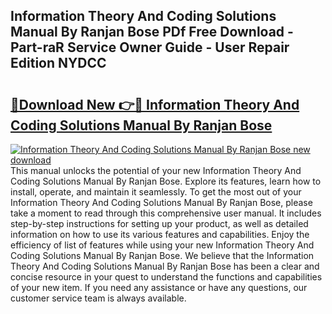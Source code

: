 ## Information Theory And Coding Solutions Manual By Ranjan Bose PDf Free Download - Part-raR Service Owner Guide - User Repair Edition NYDCC

# <h2><a href="http://bc64262.oget.top/?id=Information+Theory+And+Coding+Solutions+Manual+By+Ranjan+Bose">🔗Download New 👉🔴 Information Theory And Coding Solutions Manual By Ranjan Bose</a></h2>

[![Information Theory And Coding Solutions Manual By Ranjan Bose new download](https://i.imgur.com/5g1atiW.png)](http://bc64262.oget.top/?id=Information+Theory+And+Coding+Solutions+Manual+By+Ranjan+Bose)
This manual unlocks the potential of your new Information Theory And Coding Solutions Manual By Ranjan Bose. Explore its features, learn how to install, operate, and maintain it seamlessly. To get the most out of your Information Theory And Coding Solutions Manual By Ranjan Bose, please take a moment to read through this comprehensive user manual. It includes step-by-step instructions for setting up your product, as well as detailed information on how to use its various features and capabilities. Enjoy the efficiency of list of features while using your new Information Theory And Coding Solutions Manual By Ranjan Bose. We believe that the Information Theory And Coding Solutions Manual By Ranjan Bose has been a clear and concise resource in your quest to understand the functions and capabilities of your new item. If you need any assistance or have any questions, our customer service team is always available.
